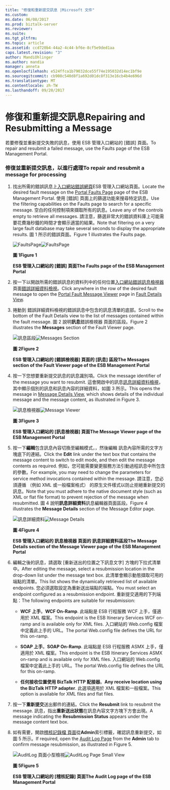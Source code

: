 ```yaml
---
title: "修復和重新提交訊息 |Microsoft 文件"
ms.custom: 
ms.date: 06/08/2017
ms.prod: biztalk-server
ms.reviewer: 
ms.suite: 
ms.tgt_pltfrm: 
ms.topic: article
ms.assetid: ccd720b4-44a2-4c44-bf6e-8cf5e9ded1aa
caps.latest.revision: "3"
author: MandiOhlinger
ms.author: mandia
manager: anneta
ms.openlocfilehash: e524ffca1b79032dce55f74e195032d14ec1bf9e
ms.sourcegitcommit: cb908c540d8f1a692d01dc8f313e16cb4b4e696d
ms.translationtype: MT
ms.contentlocale: zh-TW
ms.lasthandoff: 09/20/2017
---
```

# <a name="repairing-and-resubmitting-a-message"></a><span data-ttu-id="65d66-102">修復和重新提交訊息</span><span class="sxs-lookup"><span data-stu-id="65d66-102">Repairing and Resubmitting a Message</span></span>
<span data-ttu-id="65d66-103">若要修復並重新提交失敗的訊息，使用 ESB 管理入口網站的 [錯誤] 頁面。</span><span class="sxs-lookup"><span data-stu-id="65d66-103">To repair and resubmit a failed message, use the Faults page of the ESB Management Portal.</span></span>  
  
### <a name="to-repair-and-resubmit-a-message-for-processing"></a><span data-ttu-id="65d66-104">修復並重新提交訊息，以進行處理</span><span class="sxs-lookup"><span data-stu-id="65d66-104">To repair and resubmit a message for processing</span></span>  
  
1.  <span data-ttu-id="65d66-105">找出所需的錯誤訊息上[入口網站錯誤網頁](../esb-toolkit/portal-faults-page.md)ESB 管理入口網站頁面。</span><span class="sxs-lookup"><span data-stu-id="65d66-105">Locate the desired fault message on the [Portal Faults Page](../esb-toolkit/portal-faults-page.md) page of the ESB Management Portal.</span></span> <span data-ttu-id="65d66-106">使用 [錯誤] 頁面上的篩選功能來搜尋特定訊息。</span><span class="sxs-lookup"><span data-stu-id="65d66-106">Use the filtering capabilities on the Faults page to search for a specific message.</span></span> <span data-ttu-id="65d66-107">空白的任何控制項來擷取所有的訊息。</span><span class="sxs-lookup"><span data-stu-id="65d66-107">Leave any of the controls empty to retrieve all messages.</span></span> <span data-ttu-id="65d66-108">請注意，篩選非常大的錯誤資料庫上可能需要花費幾秒鐘的時間才會顯示適當的結果。</span><span class="sxs-lookup"><span data-stu-id="65d66-108">Note that filtering on a very large fault database may take several seconds to display the appropriate results.</span></span> <span data-ttu-id="65d66-109">圖 1 所示的錯誤頁面。</span><span class="sxs-lookup"><span data-stu-id="65d66-109">Figure 1 illustrates the Faults page.</span></span>  
  
     <span data-ttu-id="65d66-110">![FaultsPage](../esb-toolkit/media/faultspage.gif "FaultsPage")</span><span class="sxs-lookup"><span data-stu-id="65d66-110">![FaultsPage](../esb-toolkit/media/faultspage.gif "FaultsPage")</span></span>  
  
     <span data-ttu-id="65d66-111">**圖 1**</span><span class="sxs-lookup"><span data-stu-id="65d66-111">**Figure 1**</span></span>  
  
     <span data-ttu-id="65d66-112">**ESB 管理入口網站的 [錯誤] 頁面**</span><span class="sxs-lookup"><span data-stu-id="65d66-112">**The Faults page of the ESB Management Portal**</span></span>  
  
2.  <span data-ttu-id="65d66-113">按一下以開啟所需的錯誤訊息的資料列中的任何位置[入口網站錯誤訊息檢視器](../esb-toolkit/portal-fault-message-viewer.md)頁面[錯誤詳細資料檢視](../esb-toolkit/fault-details-view.md)。</span><span class="sxs-lookup"><span data-stu-id="65d66-113">Click anywhere in the row of the desired fault message to open the [Portal Fault Message Viewer](../esb-toolkit/portal-fault-message-viewer.md) page in [Fault Details View](../esb-toolkit/fault-details-view.md).</span></span>  
  
3.  <span data-ttu-id="65d66-114">捲動到 錯誤詳細資料檢視的錯誤訊息中包含的訊息清單的底部。</span><span class="sxs-lookup"><span data-stu-id="65d66-114">Scroll to the bottom of the Fault Details view to the list of messages contained within the fault message.</span></span> <span data-ttu-id="65d66-115">圖 2 說明**訊息**錯誤檢視器 頁面的區段。</span><span class="sxs-lookup"><span data-stu-id="65d66-115">Figure 2 illustrates the **Messages** section of the Fault Viewer page.</span></span>  
  
     <span data-ttu-id="65d66-116">![訊息區段](../esb-toolkit/media/ch8-messagessection.gif "Ch8 MessagesSection")</span><span class="sxs-lookup"><span data-stu-id="65d66-116">![Messages Section](../esb-toolkit/media/ch8-messagessection.gif "Ch8-MessagesSection")</span></span>  
  
     <span data-ttu-id="65d66-117">**圖 2**</span><span class="sxs-lookup"><span data-stu-id="65d66-117">**Figure 2**</span></span>  
  
     <span data-ttu-id="65d66-118">**ESB 管理入口網站的 [錯誤檢視器] 頁面的 [訊息] 區段**</span><span class="sxs-lookup"><span data-stu-id="65d66-118">**The Messages section of the Fault Viewer page of the ESB Management Portal**</span></span>  
  
4.  <span data-ttu-id="65d66-119">按一下您想要重新提交訊息的訊息識別項。</span><span class="sxs-lookup"><span data-stu-id="65d66-119">Click the message identifier of the message you want to resubmit.</span></span> <span data-ttu-id="65d66-120">這會開啟中的訊息[訊息詳細資料檢視](../esb-toolkit/message-details-view.md)，其中顯示個別的訊息和訊息內容的詳細資料，如圖 3 所示。</span><span class="sxs-lookup"><span data-stu-id="65d66-120">This opens the message in [Message Details View](../esb-toolkit/message-details-view.md), which shows details of the individual message and the message content, as illustrated in Figure 3.</span></span>  
  
     <span data-ttu-id="65d66-121">![訊息檢視器](../esb-toolkit/media/ch8-messageviewer.gif "Ch8 MessageViewer")</span><span class="sxs-lookup"><span data-stu-id="65d66-121">![Message Viewer](../esb-toolkit/media/ch8-messageviewer.gif "Ch8-MessageViewer")</span></span>  
  
     <span data-ttu-id="65d66-122">**圖 3**</span><span class="sxs-lookup"><span data-stu-id="65d66-122">**Figure 3**</span></span>  
  
     <span data-ttu-id="65d66-123">**ESB 管理入口網站的 [訊息檢視器] 頁面**</span><span class="sxs-lookup"><span data-stu-id="65d66-123">**The Message Viewer page of the ESB Management Portal**</span></span>  
  
5.  <span data-ttu-id="65d66-124">按一下**編輯**包含訊息內容切換至編輯模式，，然後編輯 訊息內容所需的文字方塊底下的連結。</span><span class="sxs-lookup"><span data-stu-id="65d66-124">Click the **Edit** link under the text box that contains the message content to switch to edit mode, and then edit the message contents as required.</span></span> <span data-ttu-id="65d66-125">例如，您可能需要變更服務方法引動過程訊息中所包含的參數。</span><span class="sxs-lookup"><span data-stu-id="65d66-125">For example, you may need to change the parameters for service method invocations contained within the message.</span></span> <span data-ttu-id="65d66-126">請注意，您必須遵循 （例如 XML 或一般檔案格式） 的原生文件樣式以防止拒絕重新提交的訊息。</span><span class="sxs-lookup"><span data-stu-id="65d66-126">Note that you must adhere to the native document style (such as XML or flat file format) to prevent rejection of the message when resubmitted.</span></span> <span data-ttu-id="65d66-127">圖 4 說明**訊息詳細資料**訊息編輯器頁面區段。</span><span class="sxs-lookup"><span data-stu-id="65d66-127">Figure 4 illustrates the **Message Details** section of the Message Editor page.</span></span>  
  
     <span data-ttu-id="65d66-128">![訊息詳細資料](../esb-toolkit/media/ch8-messagedetails.gif "Ch8 MessageDetails")</span><span class="sxs-lookup"><span data-stu-id="65d66-128">![Message Details](../esb-toolkit/media/ch8-messagedetails.gif "Ch8-MessageDetails")</span></span>  
  
     <span data-ttu-id="65d66-129">**圖 4**</span><span class="sxs-lookup"><span data-stu-id="65d66-129">**Figure 4**</span></span>  
  
     <span data-ttu-id="65d66-130">**ESB 管理入口網站的 訊息檢視器 頁面的 訊息詳細資料區段**</span><span class="sxs-lookup"><span data-stu-id="65d66-130">**The Message Details section of the Message Viewer page of the ESB Management Portal**</span></span>  
  
6.  <span data-ttu-id="65d66-131">編輯之後的訊息，請選取 [重新送出的位置之下訊息文字] 方塊的下拉式清單中。</span><span class="sxs-lookup"><span data-stu-id="65d66-131">After editing the message, select a resubmission location in the drop-down list under the message text box.</span></span> <span data-ttu-id="65d66-132">此清單會顯示動態擷取可用的端點的清單。</span><span class="sxs-lookup"><span data-stu-id="65d66-132">This list shows the dynamically retrieved list of available endpoints.</span></span> <span data-ttu-id="65d66-133">您必須選取設定為重新送出端點的端點。</span><span class="sxs-lookup"><span data-stu-id="65d66-133">You must select an endpoint configured as a resubmission endpoint.</span></span> <span data-ttu-id="65d66-134">重新提交適用的下列端點：</span><span class="sxs-lookup"><span data-stu-id="65d66-134">The following endpoints are suitable for resubmission:</span></span>  
  
    -   <span data-ttu-id="65d66-135">**WCF 上手**。</span><span class="sxs-lookup"><span data-stu-id="65d66-135">**WCF On-Ramp**.</span></span> <span data-ttu-id="65d66-136">此端點是 ESB 行程服務 WCF 上手，僅適用於 XML 檔案。</span><span class="sxs-lookup"><span data-stu-id="65d66-136">This endpoint is the ESB Itinerary Services WCF on-ramp and is available only for XML files.</span></span> <span data-ttu-id="65d66-137">入口網站的 Web.config 檔案中定義此上手的 URL。</span><span class="sxs-lookup"><span data-stu-id="65d66-137">The portal Web.config file defines the URL for this on-ramp.</span></span>  
  
    -   <span data-ttu-id="65d66-138">**SOAP 上手**。</span><span class="sxs-lookup"><span data-stu-id="65d66-138">**SOAP On-Ramp**.</span></span> <span data-ttu-id="65d66-139">此端點是 ESB 行程服務 ASMX 上手，僅適用於 XML 檔案。</span><span class="sxs-lookup"><span data-stu-id="65d66-139">This endpoint is the ESB Itinerary Services ASMX on-ramp and is available only for XML files.</span></span> <span data-ttu-id="65d66-140">入口網站的 Web.config 檔案中定義此上手的 URL。</span><span class="sxs-lookup"><span data-stu-id="65d66-140">The portal Web.config file defines the URL for this on-ramp.</span></span>  
  
    -   <span data-ttu-id="65d66-141">**任何接收位置使用 BizTalk HTTP 配接器**。</span><span class="sxs-lookup"><span data-stu-id="65d66-141">**Any receive location using the BizTalk HTTP adapter**.</span></span> <span data-ttu-id="65d66-142">此選項適用於 XML 檔案和一般檔案。</span><span class="sxs-lookup"><span data-stu-id="65d66-142">This option is available for XML files and flat files.</span></span>  
  
7.  <span data-ttu-id="65d66-143">按一下**重新提交**送出郵件的連結。</span><span class="sxs-lookup"><span data-stu-id="65d66-143">Click the **Resubmit** link to resubmit the message.</span></span> <span data-ttu-id="65d66-144">訊息，指出**重新送出狀態**在訊息內容文字方塊下方會出現。</span><span class="sxs-lookup"><span data-stu-id="65d66-144">A message indicating the **Resubmission Status** appears under the message content text box.</span></span>  
  
8.  <span data-ttu-id="65d66-145">如有需要，開啟[稽核記錄檔 頁面](../esb-toolkit/audit-log-page.md)從**Admin**索引標籤，確認訊息重新提交，如圖 5 所示。</span><span class="sxs-lookup"><span data-stu-id="65d66-145">If required, open the [Audit Log Page](../esb-toolkit/audit-log-page.md) from the **Admin** tab to confirm message resubmission, as illustrated in Figure 5.</span></span>  
  
     <span data-ttu-id="65d66-146">![AuditLog 頁面小型檢視](../esb-toolkit/media/ch8-auditlogpagesmallview.gif "Ch8 AuditLogPageSmallView")</span><span class="sxs-lookup"><span data-stu-id="65d66-146">![AuditLog Page Small View](../esb-toolkit/media/ch8-auditlogpagesmallview.gif "Ch8-AuditLogPageSmallView")</span></span>  
  
     <span data-ttu-id="65d66-147">**圖 5**</span><span class="sxs-lookup"><span data-stu-id="65d66-147">**Figure 5**</span></span>  
  
     <span data-ttu-id="65d66-148">**ESB 管理入口網站的 [稽核記錄] 頁面**</span><span class="sxs-lookup"><span data-stu-id="65d66-148">**The Audit Log page of the ESB Management Portal**</span></span>